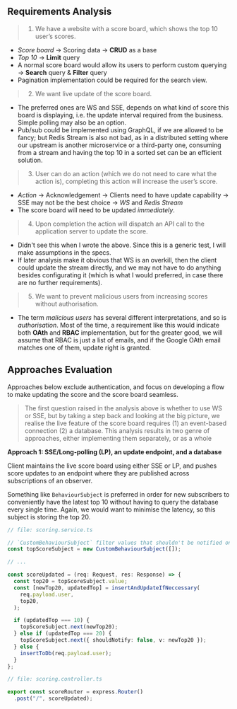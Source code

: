 ## Requirements Analysis

> 1. We have a website with a score board, which shows the top 10 user’s scores.

- _Score board_ -> Scoring data -> **CRUD** as a base
- _Top 10_ -> **Limit** query
- A normal score board would allow its users to perform custom querying ->
  **Search** query & **Filter** query
- Pagination implementation could be required for the search view.

> 2. We want live update of the score board.

- The preferred ones are WS and SSE, depends on what kind of score this board is
  displaying, i.e. the update interval required from the business. Simple
  polling may also be an option.
- Pub/sub could be implemented using GraphQL, if we are allowed to be fancy; but
  Redis Stream is also not bad, as in a distributed setting where our upstream
  is another microservice or a third-party one, consuming from a stream and
  having the top 10 in a sorted set can be an efficient solution.

> 3. User can do an action (which we do not need to care what the action is),
   > completing this action will increase the user’s score.

- _Action_ -> Acknowledgement -> Clients need to have update capability -> SSE
  may not be the best choice -> _WS_ and _Redis Stream_
- The score board will need to be updated _immediately_.

> 4. Upon completion the action will dispatch an API call to the application
   > server to update the score.

- Didn't see this when I wrote the above. Since this is a generic test, I will
  make assumptions in the specs.
- If later analysis make it obvious that WS is an overkill, then the client
  could update the stream directly, and we may not have to do anything besides
  configurating it (which is what I would preferred, in case there are no
  further requirements).

> 5. We want to prevent malicious users from increasing scores without
   > authorisation.

- The term _malicious users_ has several different interpretations, and so is
  _authorisation_. Most of the time, a requirement like this would indicate both
  **OAth** and **RBAC** implementation, but for the greater good, we will assume
  that RBAC is just a list of emails, and if the Google OAth email matches one
  of them, update right is granted.

## Approaches Evaluation

Approaches below exclude authentication, and focus on developing a flow to make
updating the score and the score board seamless.

> The first question raised in the analysis above is whether to use WS or SSE,
> but by taking a step back and looking at the big picture, we realise the live
> feature of the score board requires (1) an event-based connection (2) a
> database. This analysis results in two genre of approaches, either
> implementing them separately, or as a whole

**Approach 1: SSE/Long-polling (LP), an update endpoint, and a database**

Client maintains the live score board using either SSE or LP, and pushes score
updates to an endpoint where they are published across subscriptions of an
observer.

Something like `BehaviourSubject` is preferred in order for new subscribers to
conveniently have the latest top 10 without having to query the database every
single time. Again, we would want to minimise the latency, so this subject is
storing the top 20.

```ts
// file: scoring.service.ts

// `CustomBehaviourSubject` filter values that shouldn't be notified on the observer side.
const topScoreSubject = new CustomBehaviourSubject([]);

// ...

const scoreUpdated = (req: Request, res: Response) => {
  const top20 = topScoreSubject.value;
  const [newTop20, updatedTop] = insertAndUpdateIfNeccessary(
    req.payload.user,
    top20,
  );

  if (updatedTop === 10) {
    topScoreSubject.next(newTop20);
  } else if (updatedTop === 20) {
    topScoreSubject.next({ shouldNotify: false, v: newTop20 });
  } else {
    insertToDb(req.payload.user);
  }
};

// file: scoring.controller.ts

export const scoreRouter = express.Router()
  .post("/", scoreUpdated);
```
